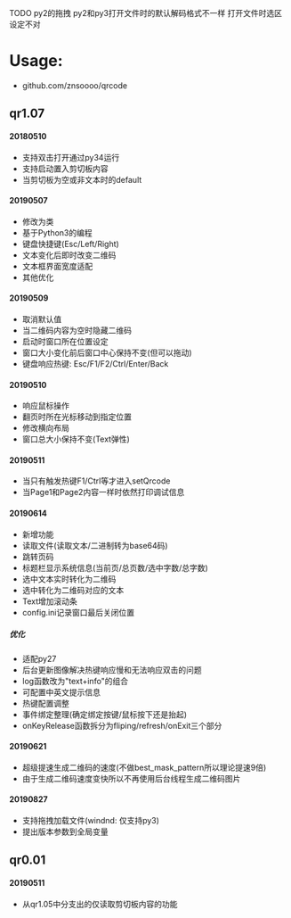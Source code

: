 TODO
py2的拖拽
py2和py3打开文件时的默认解码格式不一样
打开文件时选区设定不对


# Usage:
- github.com/znsoooo/qrcode


## qr1.07

#### 20180510
- 支持双击打开通过py34运行
- 支持启动置入剪切板内容
- 当剪切板为空或非文本时的default

#### 20190507
- 修改为类
- 基于Python3的编程
- 键盘快捷键(Esc/Left/Right)
- 文本变化后即时改变二维码
- 文本框界面宽度适配
- 其他优化
 
#### 20190509
- 取消默认值
- 当二维码内容为空时隐藏二维码
- 启动时窗口所在位置设定
- 窗口大小变化前后窗口中心保持不变(但可以拖动)
- 键盘响应热键: Esc/F1/F2/Ctrl/Enter/Back

#### 20190510
- 响应鼠标操作
- 翻页时所在光标移动到指定位置
- 修改横向布局
- 窗口总大小保持不变(Text弹性)

#### 20190511
- 当只有触发热键F1/Ctrl等才进入setQrcode
- 当Page1和Page2内容一样时依然打印调试信息

#### 20190614

- 新增功能
- 读取文件(读取文本/二进制转为base64码)
- 跳转页码
- 标题栏显示系统信息(当前页/总页数/选中字数/总字数)
- 选中文本实时转化为二维码
- 选中转化为二维码对应的文本
- Text增加滚动条
- config.ini记录窗口最后关闭位置

##### 优化
- 适配py27
- 后台更新图像解决热键响应慢和无法响应双击的问题
- log函数改为"text+info"的组合
- 可配置中英文提示信息
- 热键配置调整
- 事件绑定整理(确定绑定按键/鼠标按下还是抬起)
- onKeyRelease函数拆分为fliping/refresh/onExit三个部分

#### 20190621
- 超级提速生成二维码的速度(不做best_mask_pattern所以理论提速9倍)
- 由于生成二维码速度变快所以不再使用后台线程生成二维码图片

#### 20190827
- 支持拖拽加载文件(windnd: 仅支持py3)
- 提出版本参数到全局变量


## qr0.01

#### 20190511
- 从qr1.05中分支出的仅读取剪切板内容的功能
